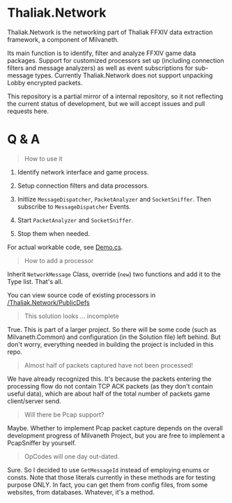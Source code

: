 # Thaliak.Network

Thaliak.Network is the networking part of Thaliak FFXIV data extraction framework, a component of Milvaneth. 

Its main function is to identify, filter and analyze FFXIV game data packages. Support for customized processors set up (including connection filters and message analyzers) as well as event subscriptions for sub-message types. Currently Thaliak.Network does not support unpacking Lobby encrypted packets.

This repository is a partial mirror of a internal repository, so it not reflecting the current status of development, but we will accept issues and pull requests here.

# Q & A

> How to use it

1. Identify network interface and game process.

2. Setup connection filters and data processors.

3. Initlize `MessageDispatcher`, `PacketAnalyzer` and `SocketSniffer`. Then subscribe to `MessageDispatcher` Events.

4. Start `PacketAnalyzer` and `SocketSniffer`.

5. Stop them when needed.

For actual workable code, see [Demo.cs](https://github.com/menphnia/Thaliak.Network/blob/master/Thaliak.Network/Demo.cs).

> How to add a processor

Inherit `NetworkMessage` Class, override (`new`) two functions and add it to the Type list. That's all.

You can view source code of existing processors in [/Thaliak.Network/PublicDefs](https://github.com/menphnia/Thaliak.Network/tree/master/Thaliak.Network/PublicDefs)

> This solution looks ... incomplete

True. This is part of a larger project. So there will be some code (such as Milvaneth.Common) and configuration (in the Solution file) left behind. But don't worry, everything needed in building the project is included in this repo.

> Almost half of packets captured have not been processed!

We have already recognized this. It's because the packets entering the processing flow do not contain TCP ACK packets (as they don't contain useful data), which are about half of the total number of packets game client/server send.

> Will there be Pcap support?

Maybe. Whether to implement Pcap packet capture depends on the overall development progress of Milvaneth Project, but you are free to implement a PcapSniffer by yourself.

> OpCodes will one day out-dated.

Sure. So I decided to use `GetMessageId` instead of employing enums or consts. Note that those literals currently in these methods are for testing purpose ONLY. In fact, you can get them from config files, from some websites, from databases. Whatever, it's a method.

